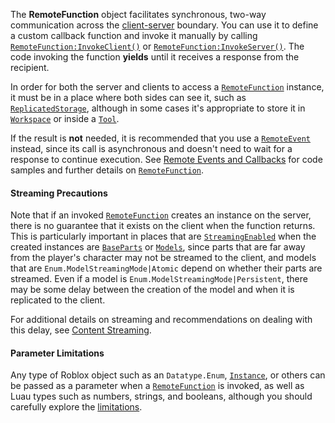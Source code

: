 The **RemoteFunction** object facilitates synchronous, two-way communication
across the [client-server](https://create.roblox.com/docs/projects/client-server) boundary. You
can use it to define a custom callback function and invoke it manually by
calling [`RemoteFunction:InvokeClient()`](https://create.roblox.com/docs/reference/engine/classes/RemoteFunction#InvokeClient) or
[`RemoteFunction:InvokeServer()`](https://create.roblox.com/docs/reference/engine/classes/RemoteFunction#InvokeServer). The code invoking the function
**yields** until it receives a response from the recipient.

In order for both the server and clients to access a [`RemoteFunction`](https://create.roblox.com/docs/reference/engine/classes/RemoteFunction)
instance, it must be in a place where both sides can see it, such as
[`ReplicatedStorage`](https://create.roblox.com/docs/reference/engine/classes/ReplicatedStorage), although in some cases it's appropriate to store it
in [`Workspace`](https://create.roblox.com/docs/reference/engine/classes/Workspace) or inside a [`Tool`](https://create.roblox.com/docs/reference/engine/classes/Tool).

If the result is **not** needed, it is recommended that you use a
[`RemoteEvent`](https://create.roblox.com/docs/reference/engine/classes/RemoteEvent) instead, since its call is asynchronous and doesn't need
to wait for a response to continue execution. See
[Remote Events and Callbacks](https://create.roblox.com/docs/scripting/events/remote) for code
samples and further details on [`RemoteFunction`](https://create.roblox.com/docs/reference/engine/classes/RemoteFunction).
#### Streaming Precautions

Note that if an invoked [`RemoteFunction`](https://create.roblox.com/docs/reference/engine/classes/RemoteFunction) creates an instance on the
server, there is no guarantee that it exists on the client when the function
returns. This is particularly important in places that are
[`StreamingEnabled`](https://create.roblox.com/docs/reference/engine/classes/Workspace#StreamingEnabled) when the created instances
are [`BaseParts`](https://create.roblox.com/docs/reference/engine/classes/BasePart) or [`Models`](https://create.roblox.com/docs/reference/engine/classes/Model), since parts that are
far away from the player's character may not be streamed to the client, and
models that are `Enum.ModelStreamingMode|Atomic` depend on whether their parts
are streamed. Even if a model is `Enum.ModelStreamingMode|Persistent`, there
may be some delay between the creation of the model and when it is replicated
to the client.

For additional details on streaming and recommendations on dealing with this
delay, see [Content Streaming](https://create.roblox.com/docs/workspace/streaming).
#### Parameter Limitations

Any type of Roblox object such as an `Datatype.Enum`, [`Instance`](https://create.roblox.com/docs/reference/engine/classes/Instance), or
others can be passed as a parameter when a [`RemoteFunction`](https://create.roblox.com/docs/reference/engine/classes/RemoteFunction) is invoked,
as well as Luau types such as numbers, strings, and booleans, although you
should carefully explore the
[limitations](https://create.roblox.com/docs/scripting/events/remote#argument-limitations).